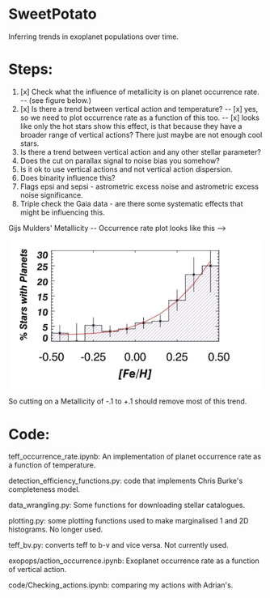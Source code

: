 # SweetPotato

Inferring trends in exoplanet populations over time.

Steps:
=======

1. [x] Check what the influence of metallicity is on planet occurrence rate.
    -- (see figure below.)
2. [x] Is there a trend between vertical action and temperature?
    -- [x] yes, so we need to plot occurrence rate as a function of this too.
    -- [x] looks like only the hot stars show this effect, is that because they
       have a broader range of vertical actions? There just maybe are not
       enough cool stars.
3. Is there a trend between vertical action and any other stellar parameter?
4. Does the cut on parallax signal to noise bias you somehow?
5. Is it ok to use vertical actions and not vertical action dispersion.
6. Does binarity influence this?
7. Flags epsi and sepsi - astrometric excess noise and astrometric excess
   noise significance.
8. Triple check the Gaia data - are there some systematic effects that might
   be influencing this.

Gijs Mulders' Metallicity -- Occurrence rate plot looks like this -->

![alt text](https://github.com/ruthangus/SweetPotato/blob/master/Mulders.png)

So cutting on a Metallicity of -.1 to +.1 should remove most of this trend.


Code:
=====

teff_occurrence_rate.ipynb: An implementation of planet occurrence rate as a
function of temperature.

detection_efficiency_functions.py: code that implements Chris Burke's
completeness model.

data_wrangling.py: Some functions for downloading stellar catalogues.

plotting.py: some plotting functions used to make marginalised 1 and 2D
histograms. No longer used.

teff_bv.py: converts teff to b-v and vice versa. Not currently used.

exopops/action_occurrence.ipynb: Exoplanet occurrence rate as a function of vertical action.

code/Checking_actions.ipynb: comparing my actions with Adrian's.
